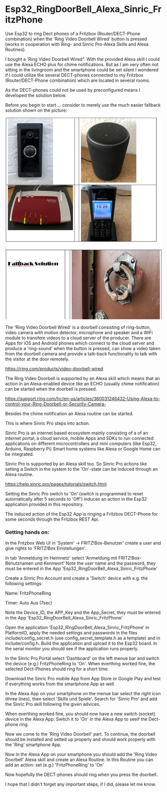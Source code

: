 # Esp32_RingDoorBell_Alexa_Sinric_FritzPhone

Use Esp32 to ring Dect phones of a Fritzbox (Router/DECT-Phone combination) when the 'Ring Video Doorbell Wired' button is pressed (works in cooperation with Ring- and Sinric Pro-Alexa Skills and Alexa Routines).

I bought a 'Ring Video Doorbell Wired". With the provided Alexa skill I could use the Alexa ECHO plus for chime notifications. 
But as I am very often not sitting in the livingroom and the smartphone could be set silent I wondered if I could utilize the several DECT-phones connected to my Fritzbox (Router/DECT-Phone combination) which are located in several rooms. 

As the DECT-phones could not be used by preconfigured means I developed the solution below.

Before you begin to start ... consider to merely use the much easier fallback solution shown on the picture:

![Gallery](https://github.com/RoSchmi/Esp32_RingDoorBell_Alexa_Sinric_FritzPhone/blob/master/pictures/Fallback.png)

The 'Ring Video Doorbell Wired' is a doorbell consisting of ring-button, video camera with motion detector, 
microphone and speaker and a WiFi module to transfere videos to a cloud server of the producer. 
There are Apps for iOS and Android phones which connect to the cloud server and produce a 'ring-sound' when the button is pressed, can show a video taken from the doorbell camera and provide a talk-back functionality to talk with the visitor at the door remotely.

https://ring.com/products/video-doorbell-wired

The Ring Video Doorbell is supported by an Alexa skill which means that an action in an Alexa-enabled device like an ECHO (usually chime notification) can be started when the doorbell is pressed.

https://support.ring.com/hc/en-us/articles/360031246432-Using-Alexa-to-control-your-Ring-Doorbell-or-Security-Camera-

Besides the chime notification an Alexa routine can be started.

This is where Sinric Pro steps into action.

Sinric Pro is an internet based ecosystem mainly consisting of a of an internet portal, a cloud service, mobile Apps and SDKs to run connected applications 
on different microcontrollers and mini computers (like Esp32, Arduino, Raspberry Pi) Smart home systems like Alexa or Google Home can be integrated.

Sinric Pro is supported by an Alexa skill too. So Sinric Pro actions like setting a Switch in the system to the 'On'-state can be induced through an Alexa routine.

https://help.sinric.pro/pages/tutorials/switch.html

Setting the Sinric Pro switch to 'On' (switch is programmed to reset automatically after 5 seconds to 'Off') induces an action in the Esp32 application provided in this repository.

The induced action of the Esp32 App is ringing a Fritzbox DECT-Phone for some seconds through the Fritzbox REST Api.

### Getting hands on:
In the Fritzbox Web UI in 'System' -> FRITZ!Box-Benutzer' create a user and give rights to 'FRITZ!Box Einstellungen'.

In tab 'Anmeldung im Heimnetz' select 'Anmeldung mit FRITZ!Box-Benutznamen und Kennwort'
Note the user name and the password, they must be entered in the App 'Esp32_RingDoorBell_Alexa_Sinric_FritzPhone'

Create a Sinric Pro Account and create a 'Switch' device with e.g. the following settings:

Name: FritzPhoneRing

Timer: Auto Aus (7sec)

Note the Device_ID, the APP_Key and the App_Secret, they must be entered in the App 'Esp32_RingDoorBell_Alexa_Sinric_FritzPhone'

Open the application 'Esp32_RingDoorBell_Alexa_Sinric_FritzPhone' in PlatformIO, apply the needed settings and passwords in the files include/config_secret.h (use config_secret_template.h as a template) and in include/config.h. Build the application and upload it to the Esp32 board. In the serial monitor you should see if the application runs properly.

In the Sinric Pro Portal select 'Dashboard' on the left menue bar and switch the device (e.g.) FritzPhoneRing to 'On'.
When everthing worked fine, the selected Dect-Phones should ring for a short time.
 
Download the Sinric Pro mobile App from App Store or Google Play and test if everything works from the smartphone App as well.

In the Alexa App on your smartphone on the menue bar select the right icon (three lines), then select 'Skills und Spiele'. Search for 'Sinric Pro' and add the Sinric Pro skill following the given advices.

When everthing worked fine, you should now have a new switch (socket) device in the Alexa App. Switch it to 'On' in the Alexa App to seeif the Dect-phone ring.

Now we come to the 'Ring Video Doorbell' part. To continue, the doorbell should be installed and setted up properly and should work properly with the 'Ring' smartphone App.

Now in the Alexa App on your smartphone you should add the 'Ring Video Doorbell' Alexa skill and create an Alexa Routine. 
In this Routine you can add an action: set (e.g.) 'FritzPhoneRing' to 'On'

Now hopefully the DECT-phones should ring when you press the doorbell.

I hope that I didn't forget any important steps, if I did, please let me know. 



